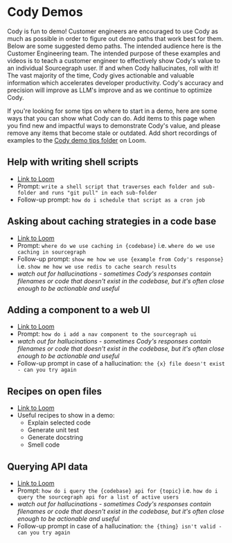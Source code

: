 # Cody Demos

Cody is fun to demo! Customer engineers are encouraged to use Cody as much as possible in order to figure out demo paths that work best for them. Below are some suggested demo paths. The intended audience here is the Customer Engineering team. The intended purpose of these examples and videos is to teach a customer engineer to effectively show Cody's value to an individual Sourcegraph user. If and when Cody hallucinates, roll with it! The vast majority of the time, Cody gives actionable and valuable information which accelerates developer productivity. Cody's accuracy and precision will improve as LLM's improve and as we continue to optimize Cody.

If you're looking for some tips on where to start in a demo, here are some ways that you can show what Cody can do. Add items to this page when you find new and impactful ways to demonstrate Cody's value, and please remove any items that become stale or outdated. Add short recordings of examples to the [Cody demo tips folder](https://www.loom.com/spaces/All-Sourcegraph-1226947/folders/Cody-demo-tips-3a47365ea79e4e089d8495cc8fb2e0f7) on Loom.

## Help with writing shell scripts

- [Link to Loom](https://www.loom.com/share/5c01ebcb032f406a8ce2b82aae6b486d)
- Prompt: `write a shell script that traverses each folder and sub-folder and runs "git pull" in each sub-folder`
- Follow-up prompt: `how do i schedule that script as a cron job`

## Asking about caching strategies in a code base

- [Link to Loom](https://www.loom.com/share/85747012c0f34e808f9143a665b9b840)
- Prompt: `where do we use caching in {codebase}` i.e. `where do we use caching in sourcegraph`
- Follow-up prompt: `show me how we use {example from Cody's response}` i.e. `show me how we use redis to cache search results`
- _watch out for hallucinations - sometimes Cody's responses contain filenames or code that doesn't exist in the codebase, but it's often close enough to be actionable and useful_

## Adding a component to a web UI

- [Link to Loom](https://www.loom.com/share/19ea873ba8b64073ae1a68df3384869a)
- Prompt: `how do i add a nav component to the sourcegraph ui`
- _watch out for hallucinations - sometimes Cody's responses contain filenames or code that doesn't exist in the codebase, but it's often close enough to be actionable and useful_
- Follow-up prompt in case of a hallucination: `the {x} file doesn't exist - can you try again`

## Recipes on open files

- [Link to Loom](https://www.loom.com/share/60fc98555e7b4e2f9a5ae18158f8457c)
- Useful recipes to show in a demo:
  - Explain selected code
  - Generate unit test
  - Generate docstring
  - Smell code

## Querying API data

- [Link to Loom](https://www.loom.com/share/76b61988b4004a77bd0eb2e48be3c573)
- Prompt: `how do i query the {codebase} api for {topic}` i.e. `how do i query the sourcegraph api for a list of active users`
- _watch out for hallucinations - sometimes Cody's responses contain filenames or code that doesn't exist in the codebase, but it's often close enough to be actionable and useful_
- Follow-up prompt in case of a hallucination: `the {thing} isn't valid - can you try again`
